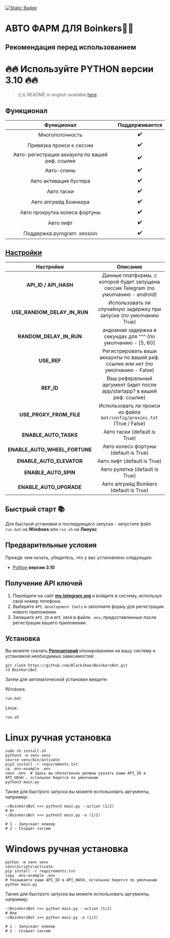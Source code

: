 [![Static Badge](https://img.shields.io/badge/Telegram-Bot%20Link-Link?style=for-the-badge&logo=Telegram&logoColor=white&logoSize=auto&color=blue)](https://t.me/boinker_bot/boinkapp?startapp=boink1197825376)

# АВТО ФАРМ ДЛЯ Boinkers💩💎

## Рекомендация перед использованием

# 🔥🔥 Используйте PYTHON версии 3.10 🔥🔥

> 🇪🇳 README in english available [here](README-EN)

## Функционал  
|                   Функционал                   | Поддерживается |
|:----------------------------------------------:|:--------------:|
|                Многопоточность                 |       ✔️       | 
|            Привязка прокси к сессии            |       ✔️       | 
| Авто-регистрация аккаунта по вашей реф. ссылке |       ✔️       |
|                   Авто-спины                   |       ✔️       |
|             Авто активация бустера             |       ✔️       |
|                   Авто таски                   |       ✔️       |
|             Авто апгрейд Боинкера              |       ✔️       |
|         Авто прокрутка колеса фортуны          |       ✔️       |
|                   Авто лифт                    |       ✔️       |
|          Поддержка pyrogram .session           |       ✔️       |


## [Настройки](https://github.com/BlackJkee/BoinkersBot/blob/main/.env-example/)
|          Настройки           |                                 Описание                                            |
|:----------------------------:|:-----------------------------------------------------------------------------------:|
|**API_ID / API_HASH**         | Данные платформы, с которой будет запущена сессия Telegram (по умолчанию - android) |
|**USE_RANDOM_DELAY_IN_RUN**   |          Использовать ли случайную задержку при запуске (по умолчанию True)         |
|**RANDOM_DELAY_IN_RUN**       |       андомная задержка в секундах для ^^^ (по умолчанию - [5, 60]                  |
|**USE_REF**                   | Регистрировать ваши аккаунты по вашей реф. ссылке или нет (по умолчанию - False)    |
|**REF_ID**                    |  Ваш реферальный аргумент (идет после app/startapp? в вашей реф. ссылке)            |
|**USE_PROXY_FROM_FILE**       |       Использовать ли прокси из файла `bot/config/proxies.txt` (True / False)       |
|**ENABLE_AUTO_TASKS**         | 					Авто таски (default is True)  							         |
|**ENABLE_AUTO_WHEEL_FORTUNE** | 				Авто колесо фортуны (default is True) 							     |
|**ENABLE_AUTO_ELEVATOR**      | 					Авто лифт (default is True)						             	 |
|**ENABLE_AUTO_SPIN**          | 					Авто рулетка (default is True) 						             |
|**ENABLE_AUTO_UPGRADE**       | 				Авто апгрейд Boinkers (default is True) 				             |

## Быстрый старт 📚

Для быстрой установки и последующего запуска - запустите файл `run.bat` на **Windows** или `run.sh` на **Линукс**

## Предварительные условия
Прежде чем начать, убедитесь, что у вас установлено следующее:
- [Python](https://www.python.org/downloads/release/python-3100/) **версии 3.10**

## Получение API ключей
1. Перейдите на сайт [**my.telegram.org**](https://my.telegram.org/auth) и войдите в систему, используя свой номер телефона.
2. Выберите `API development tools` и заполните форму для регистрации нового приложения.
3. Запишите `API_ID` и `API_HASH` в файле `.env`, предоставленные после регистрации вашего приложения.

## Установка
Вы можете скачать [**Репозиторий**](https://github.com/BlackJkee/BoinkersBot) клонированием на вашу систему и установкой необходимых зависимостей:
```shell
git clone https://github.com/BlackJkee/BoinkersBot.git
cd BoinkersBot
```

Затем для автоматической установки введите:

Windows:
```shell
run.bat
```

Linux:
```shell
run.sh
```

# Linux ручная установка
```shell
sudo sh install.sh
python3 -m venv venv
source venv/bin/activate
pip3 install -r requirements.txt
cp .env-example .env
nano .env  # Здесь вы обязательно должны указать ваши API_ID и API_HASH , остальное берется по умолчанию
python3 main.py
```

Также для быстрого запуска вы можете использовать аргументы, например:
```shell
~/BoinkersBot >>> python3 main.py --action (1/2)
# Or
~/BoinkersBot >>> python3 main.py -a (1/2)

# 1 - Запускает кликер
# 2 - Создает сессию
```


# Windows ручная установка
```shell
python -m venv venv
venv\Scripts\activate
pip install -r requirements.txt
copy .env-example .env
# Указываете ваши API_ID и API_HASH, остальное берется по умолчанию
python main.py
```

Также для быстрого запуска вы можете использовать аргументы, например:
```shell
~/BoinkersBot >>> python main.py --action (1/2)
# Или
~/BoinkersBot >>> python main.py -a (1/2)

# 1 - Запускает кликер
# 2 - Создает сессию
```

